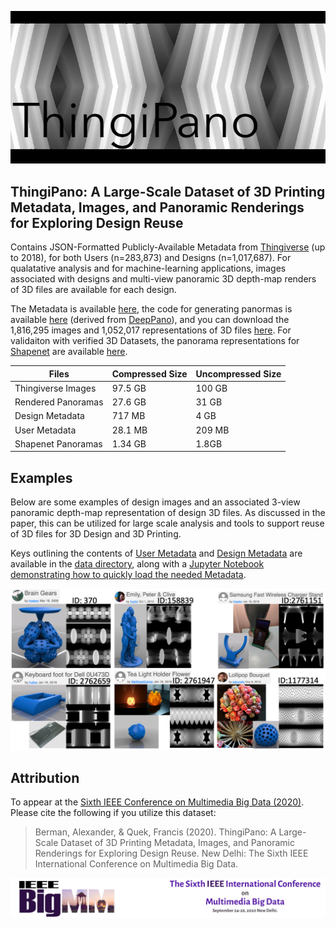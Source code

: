 ![ThingiPano](/README_images/GEARS.png)
## ThingiPano: A Large-Scale Dataset of 3D Printing Metadata, Images, and Panoramic Renderings for Exploring Design Reuse

Contains JSON-Formatted Publicly-Available Metadata from [Thingiverse](https://thingiverse.com) (up to 2018), for both Users (n=283,873) and Designs (n=1,017,687). For qualatative analysis and for machine-learning applications, images associated with designs and multi-view panoramic 3D depth-map renders of 3D files are available for each design. 

The Metadata is available [here]((https://github.com/Alexander-Berman/ThingiPano/tree/master/data)), the code for generating panormas is available [here](https://github.com/Alexander-Berman/ThingiPano/tree/master/panorama_generation_code) (derived from [DeepPano](https://github.com/bgshih/deeppano)), and you can download the 1,816,295 images and 1,052,017 representations of 3D files [here](archive.org). For validaiton with verified 3D Datasets, the panorama representations for [Shapenet](https://www.shapenet.org/) are available [here](archive.org).

|Files|Compressed Size|Uncompressed Size|
|-----|---------------|-----------------|
|Thingiverse Images|97.5 GB|100 GB|
|Rendered Panoramas|27.6 GB|31 GB|
|Design Metadata|717 MB|4 GB|
|User Metadata|28.1 MB|209 MB|
|Shapenet Panoramas|1.34 GB|1.8GB|

## Examples
Below are some examples of design images and an associated 3-view panoramic depth-map representation of design 3D files. As discussed in the paper, this can be utilized for large scale analysis and tools to support reuse of 3D files for 3D Design and 3D Printing. 

Keys outlining the contents of [User Metadata](https://github.com/Alexander-Berman/ThingiPano/blob/master/data/metadata_user_key.txt) and [Design Metadata](https://github.com/Alexander-Berman/ThingiPano/blob/master/data/metadata_design_key.txt) are available in the [data directory](https://github.com/Alexander-Berman/ThingiPano/tree/master/data), along with a [Jupyter Notebook demonstrating how to quickly load the needed Metadata](https://github.com/Alexander-Berman/ThingiPano/blob/master/data/example_notebook.ipynb).

![ThingiPano](/README_images/Examples.png)

## Attribution
To appear at the [Sixth IEEE Conference on Multimedia Big Data (2020)](http://bigmm2020.org/). Please cite the following if you utilize this dataset:
> Berman, Alexander, &amp; Quek, Francis (2020). ThingiPano: A Large-Scale Dataset of 3D Printing Metadata, Images, and Panoramic Renderings for Exploring Design Reuse. New Delhi: The Sixth IEEE International Conference on Multimedia Big Data.

[![IEEEBigMM](/README_images/IEEEBigMM.png)](http://bigmm2020.org/)
